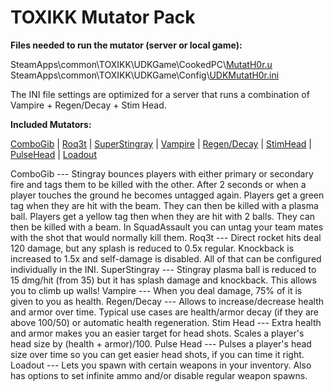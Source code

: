 TOXIKK Mutator Pack
===


**Files needed to run the mutator (server or local game):**

SteamApps\\common\\TOXIKK\\UDKGame\\CookedPC\\[MutatH0r.u](http://toxikk.beham.biz/toxikkredirect/MutatH0r.u)
SteamApps\\common\\TOXIKK\\UDKGame\\Config\\[UDKMutatH0r.ini](http://toxikk.beham.biz/toxikkredirect/UDKMutatH0r.ini)

The INI file settings are optimized for a server that runs a combination of Vampire + Regen/Decay + Stim Head.

**Included Mutators:**

<a href="#ComboGib">ComboGib</a>
| <a href="#Roq3t">Roq3t</a>
| <a href="#SuperStingray">SuperStingray</a>
| <a href="#Vampire">Vampire</a>
| <a href="#RegenDecay">Regen/Decay</a>
| <a href="#StimHead">StimHead</a>
| <a href="#PulseHead">PulseHead</a>
| <a href="#Loadout">Loadout</a>
<p>


<a name="ComboGib"/>
ComboGib
---
Stingray bounces players with either primary or secondary fire and tags them to be killed with the other.  
After 2 seconds or when a player touches the ground he becomes untagged again.  
Players get a green tag when they are hit with the beam. They can then be killed with a plasma ball.  
Players get a yellow tag then when they are hit with 2 balls. They can then be killed with a beam.  
In SquadAssault you can untag your team mates with the shot that would normally kill them.


<a name="Roq3t"/>
Roq3t
---
Direct rocket hits deal 120 damage, but any splash is reduced to 0.5x regular.  
Knockback is increased to 1.5x and self-damage is disabled.  
All of that can be configured individually in the INI.  


<a name="SuperStingray"/>
SuperStingray
---
Stingray plasma ball is reduced to 15 dmg/hit (from 35) but it has splash damage and knockback.  
This allows you to climb up walls!


<a name="Vampire"/>
Vampire
---
When you deal damage, 75% of it is given to you as health.


<a name="RegenDecay"/>
Regen/Decay
---
Allows to increase/decrease health and armor over time.  
Typical use cases are health/armor decay (if they are above 100/50) or automatic health regeneration.


<a name="StimHead"/>
Stim Head
---
Extra health and armor makes you an easier target for head shots.  
Scales a player's head size by (health + armor)/100.


<a name="PulseHead"/>
Pulse Head
---
Pulses a player's head size over time so you can get easier head shots, if you can time it right.


<a name="Loadout"/>
Loadout
---
Lets you spawn with certain weapons in your inventory.  
Also has options to set infinite ammo and/or disable regular weapon spawns.

